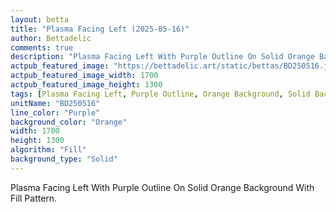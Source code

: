 ```yaml
---
layout: betta
title: "Plasma Facing Left (2025-05-16)"
author: Bettadelic
comments: true
description: "Plasma Facing Left With Purple Outline On Solid Orange Background With Fill Pattern."
actpub_featured_image: "https://bettadelic.art/static/bettas/BD250516.jpg"
actpub_featured_image_width: 1700
actpub_featured_image_height: 1300
tags: [Plasma Facing Left, Purple Outline, Orange Background, Solid Background Pattern, Fill Pattern, May 2025]
unitName: "BD250516"
line_color: "Purple"
background_color: "Orange"
width: 1700
height: 1300
algorithm: "Fill"
background_type: "Solid"
---
```


Plasma Facing Left With Purple Outline On Solid Orange Background With Fill Pattern.
